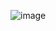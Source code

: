 
![image](https://github.com/PabloLopez23/Pseudoselectores/assets/131299204/f75a1dec-3692-4785-8910-6f6c4e4d97c4)

